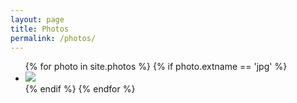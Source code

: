 ```yaml
---
layout: page
title: Photos
permalink: /photos/
---
```


<ul class="photo-gallery">
{% for photo in site.photos %}
     {% if photo.extname == 'jpg' %}
         <li><img src="{{ site.baseurl }}/_photos/winter-2016/{{ file.url }}" /></li>
     {% endif %}
{% endfor %}
</ul>
